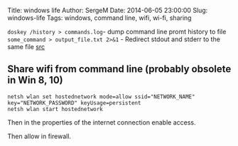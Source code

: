 Title: windows life
Author: SergeM
Date: 2014-06-05 23:00:00
Slug: windows-life
Tags: windows, command line, wifi, wi-fi, sharing

`doskey /history > commands.log`- dump command line promt history to file
`some_command > output_file.txt 2>&1` -  Redirect stdout and stderr to the same file [src](http://stackoverflow.com/a/1420981)


## Share wifi from command line (probably obsolete in Win 8, 10)

```
netsh wlan set hostednetwork mode=allow ssid="NETWORK_NAME" key="NETWORK_PASSWORD" keyUsage=persistent
netsh wlan start hostednetwork
```
Then in the properties of the internet connection enable access. 

Then allow in firewall.
